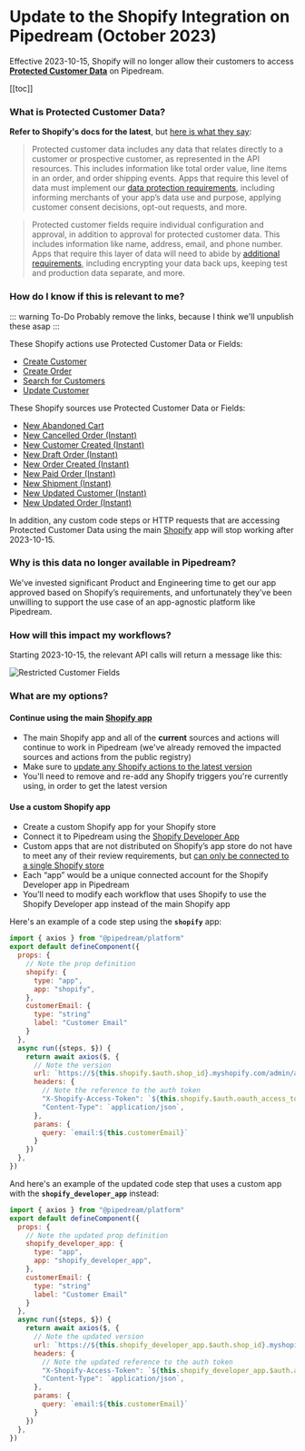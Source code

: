# Update to the Shopify Integration on Pipedream (October 2023)

Effective 2023-10-15, Shopify will no longer allow their customers to access **[Protected Customer Data](https://www.shopify.com/partners/blog/data-protection)** on Pipedream.

[[toc]]

### What is Protected Customer Data?
**Refer to Shopify's docs for the latest**, but [here is what they say](https://www.shopify.com/partners/blog/data-protection):
> Protected customer data includes any data that relates directly to a customer or prospective customer, as represented in the API resources. This includes information like total order value, line items in an order, and order shipping events. Apps that require this level of data must implement our [data protection requirements](https://shopify.dev/apps/store/data-protection/protected-customer-data?shpxid=aa95abd6-7955-4C12-6DB9-B3C3859B16AE), including informing merchants of your app’s data use and purpose, applying customer consent decisions, opt-out requests, and more.

> Protected customer fields require individual configuration and approval, in addition to approval for protected customer data. This includes information like name, address, email, and phone number. Apps that require this layer of data will need to abide by [additional requirements](https://shopify.dev/apps/store/data-protection/protected-customer-data?shpxid=aa95abd6-7955-4C12-6DB9-B3C3859B16AE#requirements), including encrypting your data back ups, keeping test and production data separate, and more.

### How do I know if this is relevant to me?

::: warning To-Do
Probably remove the links, because I think we'll unpublish these asap
:::

These Shopify actions use Protected Customer Data or Fields:
- [Create Customer](https://pipedream.com/apps/shopify/actions/create-customer)
- [Create Order](https://pipedream.com/apps/shopify/actions/create-order)
- [Search for Customers](https://pipedream.com/apps/shopify/actions/search-customers)
- [Update Customer](https://pipedream.com/apps/shopify/actions/update-customer)

These Shopify sources use Protected Customer Data or Fields:
- [New Abandoned Cart](https://pipedream.com/apps/shopify/triggers/new-abandoned-cart)
- [New Cancelled Order (Instant)](https://pipedream.com/apps/shopify/triggers/new-cancelled-order)
- [New Customer Created (Instant)](https://pipedream.com/apps/shopify/triggers/new-customer-created)
- [New Draft Order (Instant)](https://pipedream.com/apps/shopify/triggers/new-draft-order)
- [New Order Created (Instant)](https://pipedream.com/apps/shopify/triggers/new-order-created)
- [New Paid Order (Instant)](https://pipedream.com/apps/shopify/triggers/new-paid-order)
- [New Shipment (Instant)](https://pipedream.com/apps/shopify/triggers/new-shipment)
- [New Updated Customer (Instant)](https://pipedream.com/apps/shopify/triggers/new-updated-customer)
- [New Updated Order (Instant)](https://pipedream.com/apps/shopify/triggers/new-updated-order)

In addition, any custom code steps or HTTP requests that are accessing Protected Customer Data using the main [Shopify](https://pipedream.com/apps/shopify) app will stop working after 2023-10-15.

### Why is this data no longer available in Pipedream?
We've invested significant Product and Engineering time to get our app approved based on Shopify’s requirements, and unfortunately they’ve been unwilling to support the use case of an app-agnostic platform like Pipedream.

### How will this impact my workflows?
Starting 2023-10-15, the relevant API calls will return a message like this:

![Restricted Customer Fields](https://res.cloudinary.com/pipedreamin/image/upload/v1695097066/shopify-customer-fields_f7enlk.png)

### What are my options?
#### Continue using the main [Shopify app](https://pipedream.com/apps/shopify)
- The main Shopify app and all of the **current** sources and actions will continue to work in Pipedream (we've already removed the impacted sources and actions from the public registry)
- Make sure to [update any Shopify actions to the latest version](https://pipedream.com/docs/workflows/steps/actions/#updating-actions-to-the-latest-version)
- You'll need to remove and re-add any Shopify triggers you're currently using, in order to get the latest version

#### Use a custom Shopify app
- Create a custom Shopify app for your Shopify store
- Connect it to Pipedream using the [Shopify Developer App](https://pipedream.com/apps/shopify-developer-app)
- Custom apps that are not distributed on Shopify’s app store do not have to meet any of their review requirements, but [can only be connected to a single Shopify store](https://shopify.dev/docs/apps/distribution)
- Each “app” would be a unique connected account for the Shopify Developer app in Pipedream
- You’ll need to modify each workflow that uses Shopify to use the Shopify Developer app instead of the main Shopify app 

Here's an example of a code step using the **`shopify`** app:

``` javascript
import { axios } from "@pipedream/platform"
export default defineComponent({
  props: {
    // Note the prop definition
    shopify: {
      type: "app",
      app: "shopify",
    },
    customerEmail: {
      type: "string"
      label: "Customer Email"
    }
  },
  async run({steps, $}) {
    return await axios($, {
      // Note the version
      url: `https://${this.shopify.$auth.shop_id}.myshopify.com/admin/api/2022-07/customers/search.json`,
      headers: {
        // Note the reference to the auth token
        "X-Shopify-Access-Token": `${this.shopify.$auth.oauth_access_token}`,
        "Content-Type": `application/json`,
      },
      params: {
        query: `email:${this.customerEmail}`
      }
    })
  },
})
```

And here's an example of the updated code step that uses a custom app with the **`shopify_developer_app`** instead:

``` javascript
import { axios } from "@pipedream/platform"
export default defineComponent({
  props: {
    // Note the updated prop definition
    shopify_developer_app: {
      type: "app",
      app: "shopify_developer_app",
    },
    customerEmail: {
      type: "string"
      label: "Customer Email"
    }
  },
  async run({steps, $}) {
    return await axios($, {
      // Note the updated version
      url: `https://${this.shopify_developer_app.$auth.shop_id}.myshopify.com/admin/api/2023-07/customers/search.json`,
      headers: {
        // Note the updated reference to the auth token
        "X-Shopify-Access-Token": `${this.shopify_developer_app.$auth.access_token}`,
        "Content-Type": `application/json`,
      },
      params: {
        query: `email:${this.customerEmail}`
      }
    })
  },
})
```